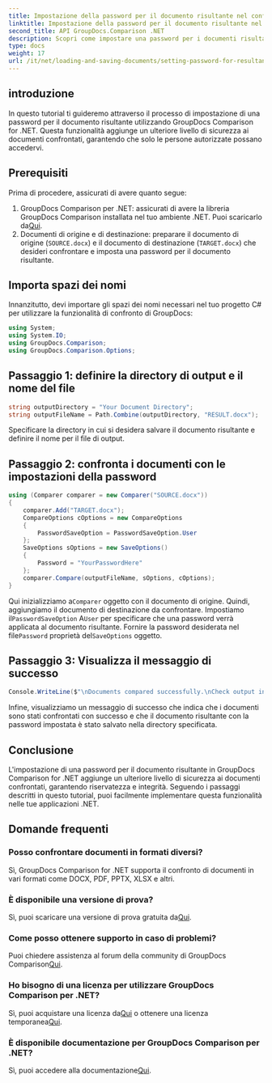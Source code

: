 ```yaml
---
title: Impostazione della password per il documento risultante nel confronto GroupDocs per .NET
linktitle: Impostazione della password per il documento risultante nel confronto GroupDocs per .NET
second_title: API GroupDocs.Comparison .NET
description: Scopri come impostare una password per i documenti risultanti in GroupDocs Comparison for .NET. Migliora la sicurezza e proteggi i file confrontati.
type: docs
weight: 17
url: /it/net/loading-and-saving-documents/setting-password-for-resultant-document/
---
```

## introduzione
In questo tutorial ti guideremo attraverso il processo di impostazione di una password per il documento risultante utilizzando GroupDocs Comparison for .NET. Questa funzionalità aggiunge un ulteriore livello di sicurezza ai documenti confrontati, garantendo che solo le persone autorizzate possano accedervi.
## Prerequisiti
Prima di procedere, assicurati di avere quanto segue:
1.  GroupDocs Comparison per .NET: assicurati di avere la libreria GroupDocs Comparison installata nel tuo ambiente .NET. Puoi scaricarlo da[Qui](https://releases.groupdocs.com/comparison/net/).
2. Documenti di origine e di destinazione: preparare il documento di origine (`SOURCE.docx`) e il documento di destinazione (`TARGET.docx`) che desideri confrontare e imposta una password per il documento risultante.

## Importa spazi dei nomi
Innanzitutto, devi importare gli spazi dei nomi necessari nel tuo progetto C# per utilizzare la funzionalità di confronto di GroupDocs:
```csharp
using System;
using System.IO;
using GroupDocs.Comparison;
using GroupDocs.Comparison.Options;
```
## Passaggio 1: definire la directory di output e il nome del file
```csharp
string outputDirectory = "Your Document Directory";
string outputFileName = Path.Combine(outputDirectory, "RESULT.docx");
```
Specificare la directory in cui si desidera salvare il documento risultante e definire il nome per il file di output.
## Passaggio 2: confronta i documenti con le impostazioni della password
```csharp
using (Comparer comparer = new Comparer("SOURCE.docx"))
{
    comparer.Add("TARGET.docx");
    CompareOptions cOptions = new CompareOptions
    {
        PasswordSaveOption = PasswordSaveOption.User
    };
    SaveOptions sOptions = new SaveOptions()
    {
        Password = "YourPasswordHere"
    };
    comparer.Compare(outputFileName, sOptions, cOptions);
}
```
 Qui inizializziamo a`Comparer` oggetto con il documento di origine. Quindi, aggiungiamo il documento di destinazione da confrontare. Impostiamo il`PasswordSaveOption` A`User` per specificare che una password verrà applicata al documento risultante. Fornire la password desiderata nel file`Password` proprietà del`SaveOptions` oggetto.
## Passaggio 3: Visualizza il messaggio di successo
```csharp
Console.WriteLine($"\nDocuments compared successfully.\nCheck output in {outputDirectory}.");
```
Infine, visualizziamo un messaggio di successo che indica che i documenti sono stati confrontati con successo e che il documento risultante con la password impostata è stato salvato nella directory specificata.

## Conclusione
L'impostazione di una password per il documento risultante in GroupDocs Comparison for .NET aggiunge un ulteriore livello di sicurezza ai documenti confrontati, garantendo riservatezza e integrità. Seguendo i passaggi descritti in questo tutorial, puoi facilmente implementare questa funzionalità nelle tue applicazioni .NET.
## Domande frequenti
### Posso confrontare documenti in formati diversi?
Sì, GroupDocs Comparison for .NET supporta il confronto di documenti in vari formati come DOCX, PDF, PPTX, XLSX e altri.
### È disponibile una versione di prova?
 Sì, puoi scaricare una versione di prova gratuita da[Qui](https://releases.groupdocs.com/).
### Come posso ottenere supporto in caso di problemi?
 Puoi chiedere assistenza al forum della community di GroupDocs Comparison[Qui](https://forum.groupdocs.com/c/comparison/12).
### Ho bisogno di una licenza per utilizzare GroupDocs Comparison per .NET?
 Sì, puoi acquistare una licenza da[Qui](https://purchase.groupdocs.com/buy) o ottenere una licenza temporanea[Qui](https://purchase.groupdocs.com/temporary-license/).
### È disponibile documentazione per GroupDocs Comparison per .NET?
 Sì, puoi accedere alla documentazione[Qui](https://reference.groupdocs.com/comparison/net/).